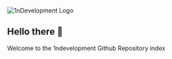 ![1nDevelopment Logo](https://files.1ndev.com/api/public/dl/HMtEPl0o/images/1ndevelopment.io.ascii.logo.white.png)

## Hello there 👋

Welcome to the 1ndevelopment Github Repository index

<!--

**Here are some ideas to get you started:**

🙋‍♀️ A short introduction - what is your organization all about?
🌈 Contribution guidelines - how can the community get involved?
👩‍💻 Useful resources - where can the community find your docs? Is there anything else the community should know?
🍿 Fun facts - what does your team eat for breakfast?
🧙 Remember, you can do mighty things with the power of [Markdown](https://docs.github.com/github/writing-on-github/getting-started-with-writing-and-formatting-on-github/basic-writing-and-formatting-syntax)
-->
